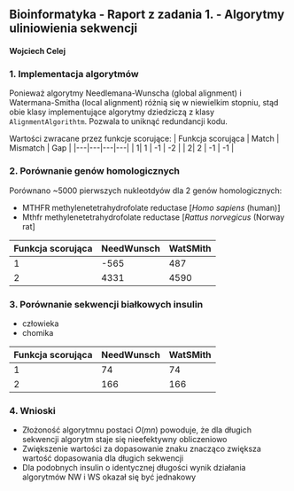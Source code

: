 ## Bioinformatyka - Raport z zadania 1. - Algorytmy uliniowienia sekwencji
#### Wojciech Celej

### 1. Implementacja algorytmów

Ponieważ algorytmy Needlemana-Wunscha (global alignment) i Watermana-Smitha (local alignment) różnią się w niewielkim stopniu, stąd obie klasy implementujące algorytmy dziedziczą z klasy `AlignmentAlgorithtm`. Pozwala to uniknąć redundancji kodu.

Wartości zwracane przez funkcje scorujące:
|  Funkcja scorująca |  Match | Mismatch  | Gap |
|---|---|---|---|
| 1| 1 | -1 | -2 |
| 2| 2 | -1 | -1 |

### 2. Porównanie genów homologicznych

Porównano ~5000 pierwszych nukleotdyów dla 2 genów homologicznych:
* MTHFR methylenetetrahydrofolate reductase [*Homo sapiens* (human)]
* Mthfr methylenetetrahydrofolate reductase [*Rattus norvegicus* (Norway rat]
  
|  Funkcja scorująca |  NeedWunsch | WatSMith  |
|---|---|---|
| 1| -565 | 487 |
| 2| 4331 | 4590 | 

### 3. Porównanie sekwencji białkowych insulin
* człowieka
* chomika

|  Funkcja scorująca |  NeedWunsch | WatSMith  |
|---|---|---|
| 1| 74 | 74 | 
| 2| 166 | 166 |

### 4. Wnioski

* Złożoność algorytmnu postaci $O(mn)$ powoduje, że dla długich sekwencji algorytm staje się nieefektywny obliczeniowo
* Zwiększenie wartości za dopasowanie znaku znacząco zwiększa wartość dopasowania dla długich sekwencji 
* Dla podobnych insulin o identycznej długości wynik działania algorytmów NW i WS okazał się być jednakowy

